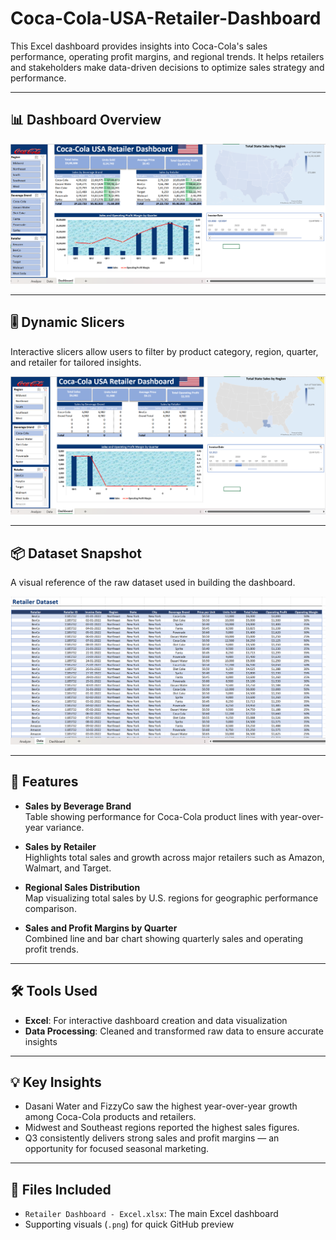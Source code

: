 # Coca-Cola-USA-Retailer-Dashboard

This Excel dashboard provides insights into Coca-Cola's sales performance, operating profit margins, and regional trends. It helps retailers and stakeholders make data-driven decisions to optimize sales strategy and performance.

---

## 📊 Dashboard Overview

![Retailer Dashboard](Retailer-Dashboard.png)

---

## 🎚️ Dynamic Slicers

Interactive slicers allow users to filter by product category, region, quarter, and retailer for tailored insights.

![Retailer Slicers](Retailer-Slicers.png)

---

## 📦 Dataset Snapshot

A visual reference of the raw dataset used in building the dashboard.

![Retailer Dataset](Retailer-Dataset.png)

---

## 🚀 Features

- **Sales by Beverage Brand**  
  Table showing performance for Coca-Cola product lines with year-over-year variance.

- **Sales by Retailer**  
  Highlights total sales and growth across major retailers such as Amazon, Walmart, and Target.

- **Regional Sales Distribution**  
  Map visualizing total sales by U.S. regions for geographic performance comparison.

- **Sales and Profit Margins by Quarter**  
  Combined line and bar chart showing quarterly sales and operating profit trends.

---

## 🛠️ Tools Used

- **Excel**: For interactive dashboard creation and data visualization  
- **Data Processing**: Cleaned and transformed raw data to ensure accurate insights

---

## 💡 Key Insights

- Dasani Water and FizzyCo saw the highest year-over-year growth among Coca-Cola products and retailers.
- Midwest and Southeast regions reported the highest sales figures.
- Q3 consistently delivers strong sales and profit margins — an opportunity for focused seasonal marketing.

---

## 📁 Files Included

- `Retailer Dashboard - Excel.xlsx`: The main Excel dashboard
- Supporting visuals (`.png`) for quick GitHub preview
